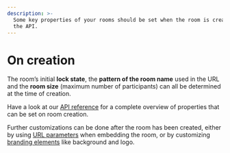 ```yaml
---
description: >-
  Some key properties of your rooms should be set when the room is created using
  the API.
---
```


# On creation

The room’s initial **lock state**, the **pattern of the room name** used in the URL and the **room size** (maximum number of participants) can all be determined at the time of creation.

Have a look at our [API reference](https://whereby.dev/http-api/) for a complete overview of properties that can be set on room creation.

Further customizations can be done after the room has been created, either by using [URL parameters](using-url-parameters.md) when embedding the room, or by customizing [branding elements](branding-elements.md) like background and logo.
